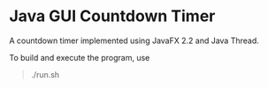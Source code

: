 # Java GUI Countdown Timer

A countdown timer implemented using JavaFX 2.2 and Java Thread.

To build and execute the program, use

> ./run.sh
